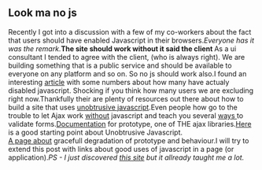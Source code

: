 <article><h2>Look ma no js</h2>Recently I got into a discussion with a few of my co-workers about the fact that users should have enabled Javascript in their browsers.<em>Everyone has it was the remark.</em><strong>The site should work without it said the client </strong>As a ui consultant I tended to agree with the client, (who is always right). We are building something that is a public service and should be available to everyone on any platform and so on. So no js should work also.<!--more-->I found an interesting <a href="http://www.xs4all.nl/~sbpoley/webmatters/whatnojs.html">article</a> with some numbers about how many have actualy disabled javascript. Shocking if you think how many users we are excluding right now.Thankfully their are plenty of resources out there about how to build a site that uses <a title="Bobby van der Sluis" href="http://www.bobbyvandersluis.com">unobtrusive javascript</a>.Even people how go to the trouble to let Ajax work <a href="http://particletree.com/examples/degradableajax/">without</a> javascript and teach you several <a href="http://particletree.com/features/a-guide-to-unobtrusive-javascript-validation/">ways </a> to validate forms.<a href="http://www.prototypedoc.com/">Documentation</a> for prototype, one of THE ajax libraries.<a href="http://www.onlinetools.org/articles/unobtrusivejavascript/">Here</a> is a good starting point about Unobtrusive Javascript.<br /><a href="http://encytemedia.com/blog/articles/2005/11/12/graceful-degredation-with-prototype-scriptaculous-and-ruby-on-rails-part-2-the-tools-of-the-trade">A page about</a> gracefull degradation of prototype and behaviour.I will try to extend this post with links about good uses of javascript in a page (or application).<em>PS - I just discovered <a title="Particle tree" href="http://particletree.com/">this site</a> but it allready taught me a lot.</em></article>